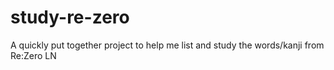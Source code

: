 # study-re-zero

A quickly put together project to help me list and study the words/kanji from Re:Zero LN
